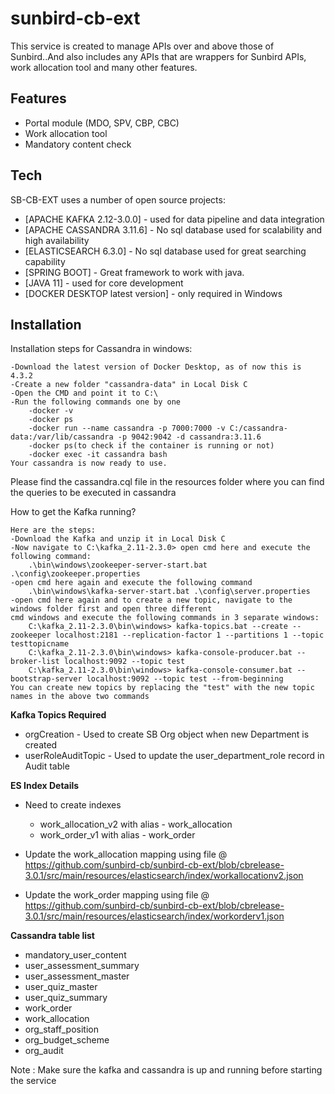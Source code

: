 # sunbird-cb-ext

This service is created to manage APIs over and above those of Sunbird..And also includes any APIs that are wrappers for Sunbird APIs, work allocation tool and many other features.

## Features

- Portal module (MDO, SPV, CBP, CBC)
- Work allocation tool
- Mandatory content check

## Tech

SB-CB-EXT uses a number of open source projects:

- [APACHE KAFKA 2.12-3.0.0] - used for data pipeline and data integration
- [APACHE CASSANDRA 3.11.6] - No sql database used for scalability and high availability
- [ELASTICSEARCH 6.3.0] - No sql database used for great searching capability
- [SPRING BOOT] - Great framework to work with java.
- [JAVA 11] - used for core development
- [DOCKER DESKTOP latest version] - only required in Windows 

## Installation

Installation steps for Cassandra in windows:

	-Download the latest version of Docker Desktop, as of now this is 4.3.2
	-Create a new folder "cassandra-data" in Local Disk C
	-Open the CMD and point it to C:\
	-Run the following commands one by one
		-docker -v
		-docker ps
		-docker run --name cassandra -p 7000:7000 -v C:/cassandra-data:/var/lib/cassandra -p 9042:9042 -d cassandra:3.11.6
		-docker ps(to check if the container is running or not)
		-docker exec -it cassandra bash
	Your cassandra is now ready to use.

Please find the cassandra.cql file in the resources folder where you can find the queries to be executed in cassandra
	
How to get the Kafka running?
	
	Here are the steps:
	-Download the Kafka and unzip it in Local Disk C
	-Now navigate to C:\kafka_2.11-2.3.0> open cmd here and execute the following command:
		.\bin\windows\zookeeper-server-start.bat .\config\zookeeper.properties
	-open cmd here again and execute the following command
		.\bin\windows\kafka-server-start.bat .\config\server.properties
	-open cmd here again and to create a new topic, navigate to the windows folder first and open three different
	cmd windows and execute the following commands in 3 separate windows:
		C:\kafka_2.11-2.3.0\bin\windows> kafka-topics.bat --create --zookeeper localhost:2181 --replication-factor 1 --partitions 1 --topic testtopicname
		C:\kafka_2.11-2.3.0\bin\windows> kafka-console-producer.bat --broker-list localhost:9092 --topic test
		C:\kafka_2.11-2.3.0\bin\windows> kafka-console-consumer.bat --bootstrap-server localhost:9092 --topic test --from-beginning
	You can create new topics by replacing the "test" with the new topic names in the above two commands
		
**Kafka Topics Required**

- orgCreation - Used to create SB Org object when new Department is created
- userRoleAuditTopic - Used to update the user_department_role record in Audit table 

**ES Index Details**
- Need to create indexes 
  - work_allocation_v2 with alias - work_allocation
  - work_order_v1 with alias - work_order

- Update the work_allocation mapping using file @ https://github.com/sunbird-cb/sunbird-cb-ext/blob/cbrelease-3.0.1/src/main/resources/elasticsearch/index/workallocationv2.json

- Update the work_order mapping using file @ https://github.com/sunbird-cb/sunbird-cb-ext/blob/cbrelease-3.0.1/src/main/resources/elasticsearch/index/workorderv1.json

**Cassandra table list**

- mandatory_user_content
- user_assessment_summary
- user_assessment_master
- user_quiz_master
- user_quiz_summary
- work_order
- work_allocation
- org_staff_position
- org_budget_scheme
- org_audit

Note : Make sure the kafka and cassandra is up and running before starting the service

